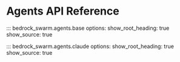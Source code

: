 # Agents API Reference

::: bedrock_swarm.agents.base
    options:
      show_root_heading: true
      show_source: true

::: bedrock_swarm.agents.claude
    options:
      show_root_heading: true
      show_source: true
